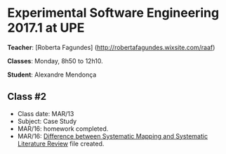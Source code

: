 # Experimental Software Engineering 2017.1 at UPE

**Teacher**: [Roberta Fagundes] (http://robertafagundes.wixsite.com/raaf)

**Classes**: Monday, 8h50 to 12h10.

**Student**: Alexandre Mendonça


## Class #2
- Class date: MAR/13
- Subject: Case Study
- MAR/16: homework completed.
- MAR/16: [Difference between Systematic Mapping and Systematic Literature Review](https://github.com/alexandremendonca/UPE_Master_Degree/blob/master/2017.1/Mapping_SRL.txt) file created.
